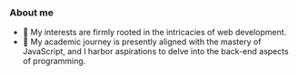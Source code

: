 ### **About me** 
- 👀 My interests are firmly rooted in the intricacies of web development.
- 🌱 My academic journey is presently aligned with the mastery of JavaScript, and I harbor aspirations to delve into the back-end aspects of programming.
